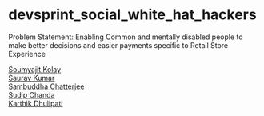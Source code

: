 # devsprint_social_white_hat_hackers

Problem Statement: Enabling Common and mentally disabled people to make better decisions and easier payments specific to Retail Store Experience

[Soumyajit Kolay](https://github.com/c43-sar) \
[Saurav Kumar](https://guthub.com/sauravk000) \
[Sambuddha Chatterjee](https://github.com/WillOfHeaven) \
[Sudip Chanda](https://github.com/SUDIP-69) \
[Karthik Dhulipati](https://github.com/KarthikDhulipati)